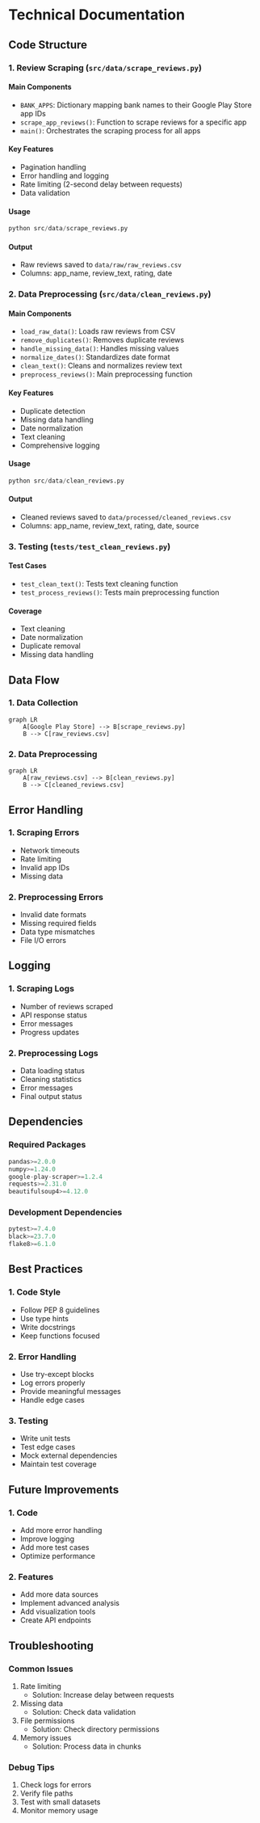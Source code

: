 # Technical Documentation

## Code Structure

### 1. Review Scraping (`src/data/scrape_reviews.py`)

#### Main Components
- `BANK_APPS`: Dictionary mapping bank names to their Google Play Store app IDs
- `scrape_app_reviews()`: Function to scrape reviews for a specific app
- `main()`: Orchestrates the scraping process for all apps

#### Key Features
- Pagination handling
- Error handling and logging
- Rate limiting (2-second delay between requests)
- Data validation

#### Usage
```python
python src/data/scrape_reviews.py
```

#### Output
- Raw reviews saved to `data/raw/raw_reviews.csv`
- Columns: app_name, review_text, rating, date

### 2. Data Preprocessing (`src/data/clean_reviews.py`)

#### Main Components
- `load_raw_data()`: Loads raw reviews from CSV
- `remove_duplicates()`: Removes duplicate reviews
- `handle_missing_data()`: Handles missing values
- `normalize_dates()`: Standardizes date format
- `clean_text()`: Cleans and normalizes review text
- `preprocess_reviews()`: Main preprocessing function

#### Key Features
- Duplicate detection
- Missing data handling
- Date normalization
- Text cleaning
- Comprehensive logging

#### Usage
```python
python src/data/clean_reviews.py
```

#### Output
- Cleaned reviews saved to `data/processed/cleaned_reviews.csv`
- Columns: app_name, review_text, rating, date, source

### 3. Testing (`tests/test_clean_reviews.py`)

#### Test Cases
- `test_clean_text()`: Tests text cleaning function
- `test_process_reviews()`: Tests main preprocessing function

#### Coverage
- Text cleaning
- Date normalization
- Duplicate removal
- Missing data handling

## Data Flow

### 1. Data Collection
```mermaid
graph LR
    A[Google Play Store] --> B[scrape_reviews.py]
    B --> C[raw_reviews.csv]
```

### 2. Data Preprocessing
```mermaid
graph LR
    A[raw_reviews.csv] --> B[clean_reviews.py]
    B --> C[cleaned_reviews.csv]
```

## Error Handling

### 1. Scraping Errors
- Network timeouts
- Rate limiting
- Invalid app IDs
- Missing data

### 2. Preprocessing Errors
- Invalid date formats
- Missing required fields
- Data type mismatches
- File I/O errors

## Logging

### 1. Scraping Logs
- Number of reviews scraped
- API response status
- Error messages
- Progress updates

### 2. Preprocessing Logs
- Data loading status
- Cleaning statistics
- Error messages
- Final output status

## Dependencies

### Required Packages
```python
pandas>=2.0.0
numpy>=1.24.0
google-play-scraper>=1.2.4
requests>=2.31.0
beautifulsoup4>=4.12.0
```

### Development Dependencies
```python
pytest>=7.4.0
black>=23.7.0
flake8>=6.1.0
```

## Best Practices

### 1. Code Style
- Follow PEP 8 guidelines
- Use type hints
- Write docstrings
- Keep functions focused

### 2. Error Handling
- Use try-except blocks
- Log errors properly
- Provide meaningful messages
- Handle edge cases

### 3. Testing
- Write unit tests
- Test edge cases
- Mock external dependencies
- Maintain test coverage

## Future Improvements

### 1. Code
- Add more error handling
- Improve logging
- Add more test cases
- Optimize performance

### 2. Features
- Add more data sources
- Implement advanced analysis
- Add visualization tools
- Create API endpoints

## Troubleshooting

### Common Issues
1. Rate limiting
   - Solution: Increase delay between requests
2. Missing data
   - Solution: Check data validation
3. File permissions
   - Solution: Check directory permissions
4. Memory issues
   - Solution: Process data in chunks

### Debug Tips
1. Check logs for errors
2. Verify file paths
3. Test with small datasets
4. Monitor memory usage 